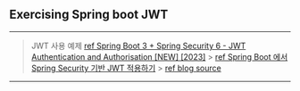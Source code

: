 ## Exercising Spring boot JWT

---

> JWT 사용 예제
> [ref Spring Boot 3 + Spring Security 6 - JWT Authentication and Authorisation [NEW] [2023]](https://www.youtube.com/watch?v=KxqlJblhzfI&t=22s) > [ref Spring Boot 에서 Spring Security 기반 JWT 적용하기](https://velog.io/@soyeon207/JWT-%EC%8B%A4%EC%8A%B5) > [ref blog source](https://github.com/soyeon207/blog_example/blob/master/jwt-security-server/src/main/java/velog/soyeon/jwt/entity/Users.java)

---
